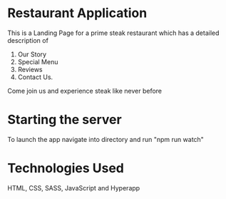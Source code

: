 # Restaurant Application

This is a Landing Page for a prime steak restaurant which has a detailed description of
1. Our Story
2. Special Menu
3. Reviews
4. Contact Us.

Come join us and experience steak like never before

# Starting the server

To launch the app navigate into directory and run "npm run watch"

# Technologies Used

HTML, CSS, SASS, JavaScript and Hyperapp